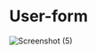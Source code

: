 # User-form




![Screenshot (5)](https://github.com/Madesh01/User-form/assets/137975779/112b707f-2dd1-48e6-877d-ffb54268e38b)
